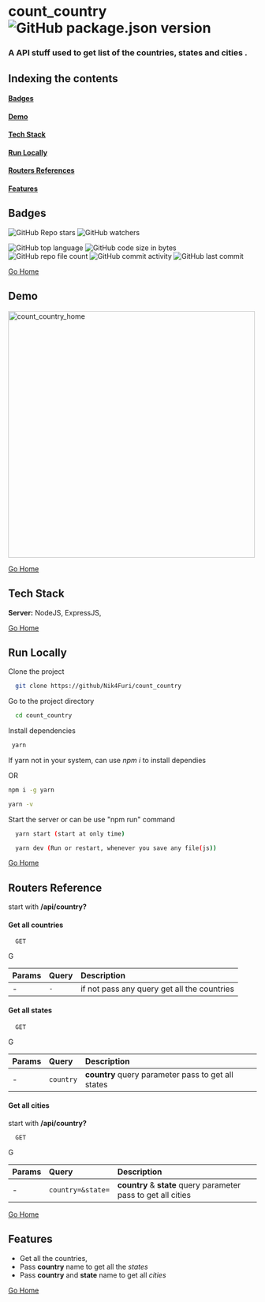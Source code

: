 # <h1 id="count_country"> count_country <span>![GitHub package.json version](https://img.shields.io/github/package-json/v/Nik4Furi/count_country)
</span> </h1>

### A API stuff used to get list of the countries, states and cities .

## Indexing the contents
####   <p><a href="#badges" >Badges</a></p>
####   <p><a href="#demo" >Demo</a></p>
####   <p><a href="#stack" >Tech Stack</a></p>
####   <p><a href="#runLocally" >Run Locally</a></p>
####   <p><a href="#routersRef" >Routers References</a></p>
####   <p><a href="#features" >Features</a></p>

## <h2 id="badges" >Badges </h2>


![GitHub Repo stars](https://img.shields.io/github/stars/Nik4Furi/count_country?style=social) ![GitHub watchers](https://img.shields.io/github/watchers/Nik4Furi/count_country?style=social)

![GitHub top language](https://img.shields.io/github/languages/top/Nik4Furi/count_country)   ![GitHub code size in bytes](https://img.shields.io/github/languages/code-size/Nik4Furi/count_country?style=flat-square) ![GitHub repo file count](https://img.shields.io/github/directory-file-count/Nik4Furi/count_country) 
![GitHub commit activity](https://img.shields.io/github/commit-activity/m/Nik4Furi/count_country)   ![GitHub last commit](https://img.shields.io/github/last-commit/Nik4Furi/count_country)

<a href="#count_country">Go Home </a>



## <h2 id="demo" >Demo </h2>

<p text-align=left>
  <img src="https://github.com/Nik4Furi/count_country/assets/91304976/ebaa040e-b170-4180-be7e-6d3d6b6747f1" width="500" height="" alt="count_country_home"/>
 </p>
 


<a href="#count_country">Go Home </a>



## <h2 id="stack" >Tech Stack </h2>


**Server:** NodeJS, ExpressJS, 

<a href="#count_country">Go Home </a>



## <h2 id="runLocally" >Run Locally </h2>

Clone the project

```bash
  git clone https://github/Nik4Furi/count_country
```

Go to the project directory

```bash
  cd count_country
```

Install dependencies

```bash
 yarn
```
If yarn not in your system, can use *npm i* to install dependies

OR

``` bash
npm i -g yarn

yarn -v
```

Start the server or can be use "npm run" command

```bash
  yarn start (start at only time)

  yarn dev (Run or restart, whenever you save any file(js))
```

<a href="#count_country">Go Home </a>



## <h2 id="routersRef">Routers Reference </h2>


start with **/api/country?**

#### Get all countries


```http
  GET 
```

G

| Params | Query   | Description                |
| :-------- | :------- | :------------------------- |
| - | `-` | if not pass any query get all the countries |

#### Get all states


```http
  GET 
```

G

| Params | Query   | Description                |
| :-------- | :------- | :------------------------- |
| - | `country` | **country**  query parameter pass to get all states |


#### Get all cities

start with **/api/country?**

```http
  GET 
```

G

| Params | Query   | Description                |
| :-------- | :------- | :------------------------- |
| - | `country=&state=` | **country** & **state** query parameter pass to get all cities |


<a href="#count_country">Go Home </a>

## <h2 id="features">Features </h2>

- Get all the countries, 
- Pass **country** name to get all the *states*
- Pass **country** and **state** name to get all *cities*


<a href="#count_country">Go Home </a>
